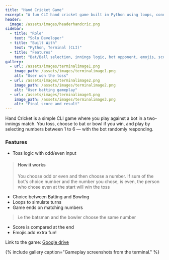 ```yaml
---
title: "Hand Cricket Game"
excerpt: "A fun CLI hand cricket game built in Python using loops, conditionals, and random module. Toss, two innings, and results — all in the terminal!"
header:
  image: /assets/images/headerhandcric.png
sidebar:
  - title: "Role"
    text: "Solo Developer"
  - title: "Built With"
    text: "Python, Terminal (CLI)"
  - title: "Features"
    text: "Bat/Ball selection, innings logic, bot opponent, emojis, score calculation"
gallery:
  - url: /assets/images/terminalimage1.png
    image_path: /assets/images/terminalimage1.png
    alt: "User won the toss"
  - url: /assets/images/terminalimage2.png
    image_path: /assets/images/terminalimage2.png
    alt: "User batting gameplay"
  - url: /assets/images/terminalimage3.png
    image_path: /assets/images/terminalimage3.png
    alt: "Final score and result"
---
```


Hand Cricket is a simple CLI game where you play against a bot in a two-innings match. You toss, choose to bat or bowl if you win, and play by selecting numbers between 1 to 6 — with the bot randomly responding.

### Features
-  Toss logic with odd/even input  
> #### How it works
> You choose odd or even and then choose a number. If sum of the bot's choice number and the number you chose, is even, the person who chose even at the start will win the toss
-  Choice between Batting and Bowling  
-  Loops to simulate turns    
-  Game ends on matching numbers 
> i.e the batsman and the bowler choose the same number 
-  Score is compared at the end  
-  Emojis add extra fun!

Link to the game: [Google drive](https://drive.google.com/file/d/1HxpUrYM5LmfNC8ZOCDL3xvqZV9QgheCR/view?usp=sharing)

{% include gallery caption="Gameplay screenshots from the terminal." %}
